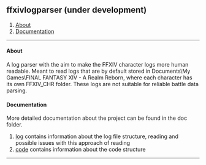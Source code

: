 ## ffxivlogparser (under development)

1. [About](README.md#about)
2. [Documentation](README.md#documentation)

---

#### About

A log parser with the aim to make the FFXIV character logs more human readable. Meant to read logs that are by default stored in Documents\My Games\FINAL FANTASY XIV - A Realm Reborn, where each character has its own FFXIV_CHR folder. These logs are not suitable for reliable battle data parsing.

#### Documentation

More detailed documentation about the project can be found in the doc folder.
1. [log](doc/log.md) contains information about the log file structure, reading and possible issues with this approach of reading
2. [code](doc/code.md) contains information about the code structure

---
